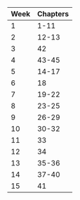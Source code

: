 
| Week | Chapters |
| ---- | -------- |
| 1    | 1-11     |
| 2    | 12-13    |
| 3    | 42       |
| 4    | 43-45    |
| 5    | 14-17    |
| 6    | 18       |
| 7    | 19-22    |
| 8    | 23-25    |
| 9    | 26-29    |
| 10   | 30-32    |
| 11   | 33       |
| 12   | 34       |
| 13   | 35-36    |
| 14   | 37-40    |
| 15   | 41       |
